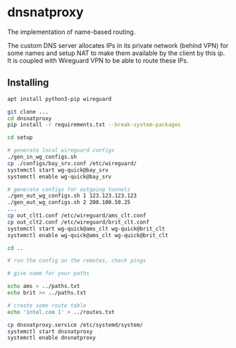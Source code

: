 # dnsnatproxy

The implementation of name-based routing.

The custom DNS server allocates IPs in its private network (behind VPN) for some names and setup NAT to make them available by the client by this ip. It is coupled with Wireguard VPN to be able to route these IPs.


## Installing

```bash
apt install python3-pip wireguard

git clone ...
cd dnsnatproxy
pip install -r requirements.txt --break-system-packages

cd setup

# generate local wireguard configs
./gen_in_wg_configs.sh
cp ./configs/bay_srv.conf /etc/wireguard/
systemctl start wg-quick@bay_srv
systemctl enable wg-quick@bay_srv

# generate configs for outgoing tunnels
./gen_out_wg_configs.sh 1 123.123.123.123
./gen_out_wg_configs.sh 2 200.100.50.25
...
cp out_clt1.conf /etc/wireguard/ams_clt.conf
cp out_clt2.conf /etc/wireguard/brit_clt.conf
systemctl start wg-quick@ams_clt wg-quick@brit_clt
systemctl enable wg-quick@ams_clt wg-quick@brit_clt

cd ..

# run the config on the remotes, check pings

# give name for your paths

echo ams > ../paths.txt
echo brit >> ../paths.txt

# create some route table
echo 'intel.com 1' > ../routes.txt

cp dnsnatproxy.service /etc/systemd/system/
systemctl start dnsnatproxy
systemctl enable dnsnatproxy
```
